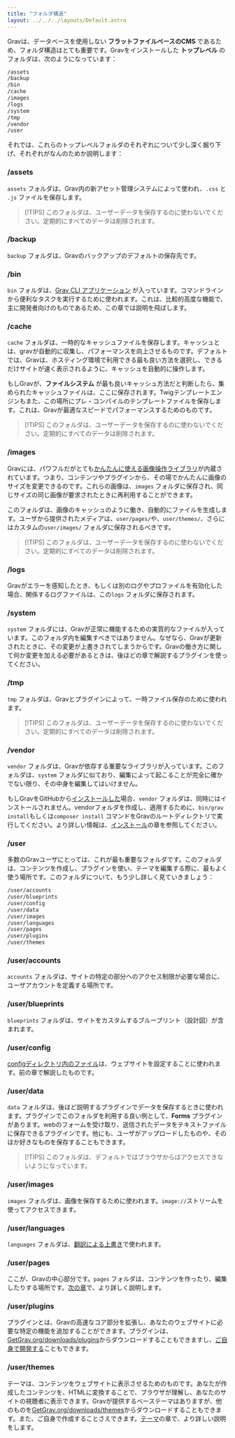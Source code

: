 ```yaml
---
title: "フォルダ構造"
layout: ../../../layouts/Default.astro
---
```


Gravは、データベースを使用しない **フラットファイルベースのCMS** であるため、フォルダ構造はとても重要です。Gravをインストールした **トップレベル** のフォルダは、次のようになっています：

```bash
/assets
/backup
/bin
/cache
/images
/logs
/system
/tmp
/vendor
/user
```

それでは、これらのトップレベルフォルダのそれぞれについて少し深く掘り下げ、それぞれがなんのためか説明します：

### /assets

`assets` フォルダは、Grav内の新アセット管理システムによって使われ、`.css` と `.js` ファイルを保存します。

> [!TIPS]
> このフォルダは、ユーザーデータを保存するのに使わないでください。定期的にすべてのデータは削除されます。

### /backup

`backup` フォルダは、Gravのバックアップのデフォルトの保存先です。

### /bin

`bin` フォルダは、[Grav CLI アプリケーション](/cli-console/grav-cli/) が入っています。コマンドラインから便利なタスクを実行するために使われます。これは、比較的高度な機能で、主に開発者向けのものであるため、この章では説明を飛ばします。

### /cache

`cache` フォルダは、一時的なキャッシュファイルを保存します。キャッシュとは、gravが自動的に収集し、パフォーマンスを向上させるものです。デフォルトでは、Gravは、ホスティング環境で利用できる最も良い方法を選択し、できるだけサイトが速く表示されるように、キャッシュを自動的に操作します。

もしGravが、**ファイルシステム** が最も良いキャッシュ方法だと判断したら、集められたキャッシュファイルは、ここに保存されます。Twigテンプレートエンジンもまた、この場所にプレ・コンパイルのテンプレートファイルを保存します。これは、Gravが最適なスピードでパフォーマンスするためのものです。

> [!TIPS]
> このフォルダは、ユーザーデータを保存するのに使わないでください。定期的にすべてのデータは削除されます。

### /images

Gravには、パワフルだがとても[かんたんに使える画像操作ライブラリ](/content/media)が内蔵されています。つまり、コンテンツやプラグインから、その場でかんたんに画像のサイズを変更できるのです。これらの画像は、`images` フォルダに保存され、同じサイズの同じ画像が要求されたときに再利用することができます。

このフォルダは、画像のキャッシュのように働き、自動的にファイルを生成します。ユーザから提供されたメディアは、`user/pages/`や、`user/themes/`、さらにはカスタムの`user/images/` フォルダに保存されるべきです。

> [!TIPS]
> このフォルダは、ユーザーデータを保存するのに使わないでください。定期的にすべてのデータは削除されます。

### /logs

Gravがエラーを感知したとき、もしくは別のログやプロファイルを有効化した場合、関係するログファイルは、この`logs` フォルダに保存されます。

### /system

`system` フォルダには、Gravが正常に機能するための実質的なファイルが入っています。このフォルダ内を編集すべきではありません。なぜなら、Gravが更新されたときに、その変更が上書きされてしまうからです。Gravの働き方に関して何か変更を加える必要があるときは、後ほどの章で解説するプラグインを使ってください。

### /tmp

`tmp` フォルダは、Gravとプラグインによって、一時ファイル保存のために使われます。

> [!TIPS]
> このフォルダは、ユーザーデータを保存するのに使わないでください。定期的にすべてのデータは削除されます。

### /vendor

`vendor` フォルダは、Gravが依存する重要なライブラリが入っています。このフォルダは、`system` フォルダに似ており、編集によって起こることが完全に確かでない限り、その中身を編集してはいけません。

もしGravをGitHubから[インストールした](../installation/)場合、`vendor` フォルダは、同時にはインストールされません。vendorフォルダを作成し、適用するために、`bin/grav install`もしくは`composer install` コマンドをGravのルートディレクトリで実行してください。より詳しい情報は、[インストール](../installation/)の章を参照してください。

### /user

多数のGravユーザにとっては、これが最も重要なフォルダです。このフォルダは、コンテンツを作成し、プラグインを使い、テーマを編集する際に、最もよく使う場所です。このフォルダについて、もう少し詳しく見ていきましょう：

```bash
/user/accounts
/user/blueprints
/user/config
/user/data
/user/images
/user/languages
/user/pages
/user/plugins
/user/themes
```

### /user/accounts

`accounts` フォルダは、サイトの特定の部分へのアクセス制限が必要な場合に、ユーザアカウントを定義する場所です。

### /user/blueprints

`blueprints` フォルダは、サイトをカスタムするブループリント（設計図）が含まれます。

### /user/config

[configディレクトリ内のファイル](../grav-configuration)は、ウェブサイトを設定することに使われます。前の章で解説したものです。

### /user/data

`data` フォルダは、後ほど説明するプラグインでデータを保存するときに使われます。プラグインでこのフォルダを利用する良い例として、**Forms** プラグインがあります。webのフォームを受け取り、送信されたデータをテキストファイルに保存できるプラグインです。他にも、ユーザがアップロードしたものや、そのほか好きなものを保存することもできます。

> [!TIPS]
> このフォルダは、デフォルトではブラウザからはアクセスできないようになっています。

### /user/images

`images` フォルダは、画像を保存するために使われます。`image://`ストリームを使ってアクセスできます。


### /user/languages

`languages` フォルダは、[翻訳による上書き](/content/multi-language#translation-overrides)で使われます。

### /user/pages

ここが、Gravの中心部分です。`pages` フォルダは、コンテンツを作ったり、編集したりする場所です。[次の章](/content/)で、より詳しく説明します。

### /user/plugins

プラグインとは、Gravの高速なコア部分を拡張し、あなたのウェブサイトに必要な特定の機能を追加することができます。プラグインは、[GetGrav.org/downloads/plugins](https://getgrav.org/downloads/plugins)からダウンロードすることもできますし、[ご自身で開発する](/plugins/plugin-tutorial)こともできます。

### /user/themes

テーマは、コンテンツをウェブサイトに表示させるためのものです。あなたが作成したコンテンツを、HTMLに変換することで、ブラウザが理解し、あなたのサイトの視聴者に表示できます。Gravが提供するベーステーマはありますが、他のものを[GetGrav.org/downloads/themes](https://getgrav.org/downloads/themes)からダウンロードすることもできます。また、ご自身で作成することさえできます。[テーマ](/themes/)の章で、より詳しい説明をします。

